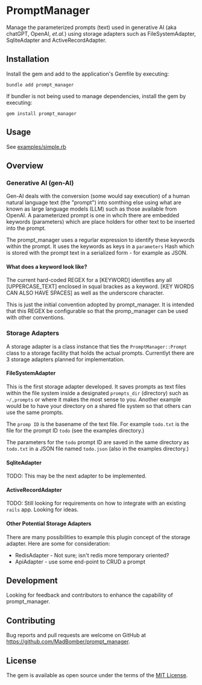 # PromptManager

Manage the parameterized prompts (text) used in generative AI (aka chatGPT, OpenAI, _et.al._) using storage adapters such as FileSystemAdapter, SqliteAdapter and ActiveRecordAdapter.

## Installation

Install the gem and add to the application's Gemfile by executing:

    bundle add prompt_manager

If bundler is not being used to manage dependencies, install the gem by executing:

    gem install prompt_manager

## Usage

See [examples/simple.rb](examples.simple.rb)

## Overview

### Generative AI (gen-AI)

Gen-AI deals with the conversion (some would say execution) of a human natural language text (the "prompt") into somthing else using what are known as large language models (LLM) such as those available from OpenAI.  A parameterized prompt is one in whcih there are embedded keywords (parameters) which are place holders for other text to be inserted into the prompt.

The prompt_manager uses a regurlar expression to identify these keywords within the prompt.  It uses the keywords as keys in a `parameters` Hash which is stored with the prompt text in a serialized form - for example as JSON.

#### What does a keyword look like?

The current hard-coded REGEX for a [KEYWORD] identifies any all [UPPERCASE_TEXT] enclosed in squal brackes as a keyword.  [KEY WORDS CAN ALSO HAVE SPACES] as well as the underscore character.

This is just the initial convention adopted by prompt_manager.  It is intended that this REGEX be configurable so that the promp_manager can be used with other conventions.

### Storage Adapters

A storage adapter is a class instance that ties the `PromptManager::Prompt` class to a storage facility that holds the actual prompts.  Currentlyt there are 3 storage adapters planned for implementation.

#### FileSystemAdapter

This is the first storage adapter developed.  It saves prompts as text files within the file system inside a designated `prompts_dir` (directory) such as `~/,prompts` or where it makes the most sense to you.  Another example would be to have your directory on a shared file system so that others can use the same prompts.

The `promp ID` is the basename of the text file.  For example `todo.txt` is the file for the prompt ID `todo` (see the examples directory.)

The parameters for the `todo` prompt ID are saved in the same directory as `todo.txt` in a JSON file named `todo.json` (also in the examples directory.)

#### SqliteAdapter

TODO: This may be the next adapter to be implemented.

#### ActiveRecordAdapter

TODO: Still looking for requirements on how to integrate with an existing `rails` app.  Looking for ideas.

#### Other Potential Storage Adapters

There are many possibilities to example this plugin concept of the storage adapter.  Here are some for consideration:

* RedisAdapter - Not sure; isn't redis more temporary oriented?
* ApiAdapter - use some end-point to CRUD a prompt

## Development

Looking for feedback and contributors to enhance the capability of prompt_manager.

## Contributing

Bug reports and pull requests are welcome on GitHub at https://github.com/MadBomber/prompt_manager.

## License

The gem is available as open source under the terms of the [MIT License](https://opensource.org/licenses/MIT).
